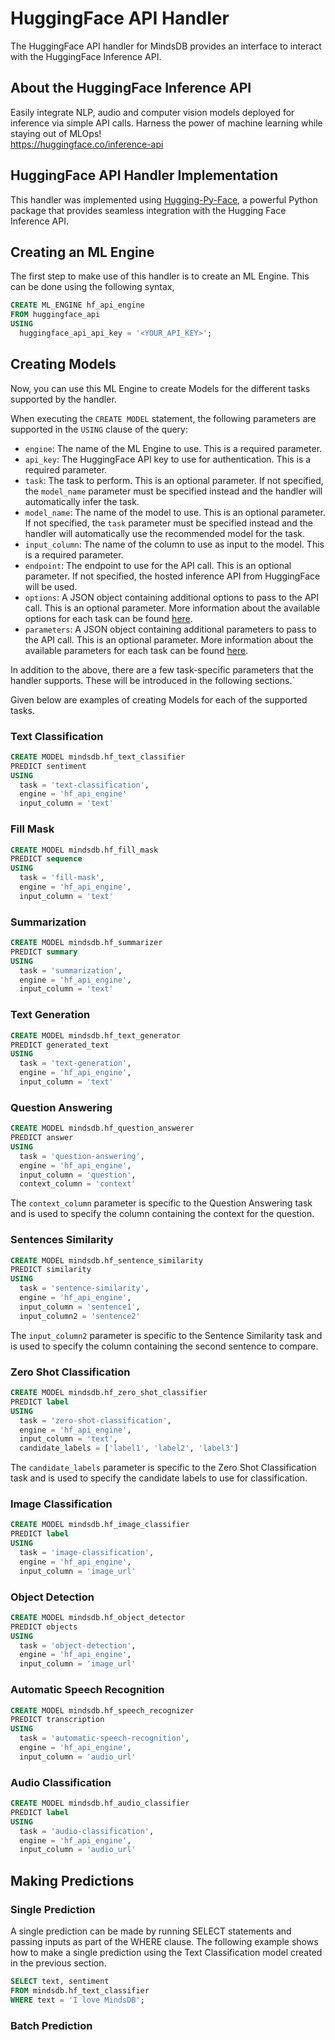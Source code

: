 # HuggingFace API Handler

The HuggingFace API handler for MindsDB provides an interface to interact with the HuggingFace Inference API.

## About the HuggingFace Inference API
Easily integrate NLP, audio and computer vision models deployed for inference via simple API calls. Harness the power of machine learning while staying out of MLOps!
<br>
https://huggingface.co/inference-api

## HuggingFace API Handler Implementation

This handler was implemented using [Hugging-Py-Face](https://github.com/MinuraPunchihewa/hugging-py-face), a powerful Python package that provides seamless integration with the Hugging Face Inference API.

## Creating an ML Engine

The first step to make use of this handler is to create an ML Engine. This can be done using the following syntax,
```sql
CREATE ML_ENGINE hf_api_engine
FROM huggingface_api
USING
  huggingface_api_api_key = '<YOUR_API_KEY>';
```

## Creating Models

Now, you can use this ML Engine to create Models for the different tasks supported by the handler. 

When executing the `CREATE MODEL` statement, the following parameters are supported in the `USING` clause of the query:
- `engine`: The name of the ML Engine to use. This is a required parameter.
- `api_key`: The HuggingFace API key to use for authentication. This is a required parameter.
- `task`: The task to perform. This is an optional parameter. If not specified, the `model_name` parameter must be specified instead and the handler will automatically infer the task.
- `model_name`: The name of the model to use. This is an optional parameter. If not specified, the `task` parameter must be specified instead and the handler will automatically use the recommended model for the task.
- `input_column`: The name of the column to use as input to the model. This is a required parameter.
- `endpoint`: The endpoint to use for the API call. This is an optional parameter. If not specified, the hosted inference API from HuggingFace will be used.
- `options`: A JSON object containing additional options to pass to the API call. This is an optional parameter. More information about the available options for each task can be found [here](https://huggingface.co/docs/api-inference/detailed_parameters).
- `parameters`: A JSON object containing additional parameters to pass to the API call. This is an optional parameter. More information about the available parameters for each task can be found [here](https://huggingface.co/docs/api-inference/detailed_parameters).

In addition to the above, there are a few task-specific parameters that the handler supports. These will be introduced in the following sections.`

Given below are examples of creating Models for each of the supported tasks.

### Text Classification
```sql
CREATE MODEL mindsdb.hf_text_classifier
PREDICT sentiment
USING
  task = 'text-classification',
  engine = 'hf_api_engine'
  input_column = 'text'
```

### Fill Mask
```sql
CREATE MODEL mindsdb.hf_fill_mask
PREDICT sequence
USING
  task = 'fill-mask',
  engine = 'hf_api_engine',
  input_column = 'text'
```

### Summarization
```sql
CREATE MODEL mindsdb.hf_summarizer
PREDICT summary
USING
  task = 'summarization',
  engine = 'hf_api_engine',
  input_column = 'text'
```

### Text Generation
```sql
CREATE MODEL mindsdb.hf_text_generator
PREDICT generated_text
USING
  task = 'text-generation',
  engine = 'hf_api_engine',
  input_column = 'text'
```

### Question Answering
```sql
CREATE MODEL mindsdb.hf_question_answerer
PREDICT answer
USING
  task = 'question-answering',
  engine = 'hf_api_engine',
  input_column = 'question',
  context_column = 'context'
```

The `context_column` parameter is specific to the Question Answering task and is used to specify the column containing the context for the question.

### Sentences Similarity
```sql
CREATE MODEL mindsdb.hf_sentence_similarity
PREDICT similarity
USING
  task = 'sentence-similarity',
  engine = 'hf_api_engine',
  input_column = 'sentence1',
  input_column2 = 'sentence2'
```

The `input_column2` parameter is specific to the Sentence Similarity task and is used to specify the column containing the second sentence to compare.

### Zero Shot Classification
```sql
CREATE MODEL mindsdb.hf_zero_shot_classifier
PREDICT label
USING
  task = 'zero-shot-classification',
  engine = 'hf_api_engine',
  input_column = 'text',
  candidate_labels = ['label1', 'label2', 'label3']
```

The `candidate_labels` parameter is specific to the Zero Shot Classification task and is used to specify the candidate labels to use for classification.

### Image Classification
```sql
CREATE MODEL mindsdb.hf_image_classifier
PREDICT label
USING
  task = 'image-classification',
  engine = 'hf_api_engine',
  input_column = 'image_url'
```

### Object Detection
```sql
CREATE MODEL mindsdb.hf_object_detector
PREDICT objects
USING
  task = 'object-detection',
  engine = 'hf_api_engine',
  input_column = 'image_url'
```

### Automatic Speech Recognition
```sql
CREATE MODEL mindsdb.hf_speech_recognizer
PREDICT transcription
USING
  task = 'automatic-speech-recognition',
  engine = 'hf_api_engine',
  input_column = 'audio_url'
```

### Audio Classification
```sql
CREATE MODEL mindsdb.hf_audio_classifier
PREDICT label
USING
  task = 'audio-classification',
  engine = 'hf_api_engine',
  input_column = 'audio_url'
```

## Making Predictions

### Single Prediction
A single prediction can be made by running SELECT statements and passing inputs as part of the WHERE clause. The following example shows how to make a single prediction using the Text Classification model created in the previous section.
```sql
SELECT text, sentiment
FROM mindsdb.hf_text_classifier
WHERE text = 'I love MindsDB';
```

### Batch Prediction
